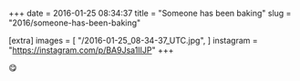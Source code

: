+++
date = 2016-01-25 08:34:37
title = "Someone has been baking"
slug = "2016/someone-has-been-baking"

[extra]
images = [
    "/2016-01-25_08-34-37_UTC.jpg",
]
instagram = "https://instagram.com/p/BA9Jsa1IIJP"
+++

😋
